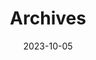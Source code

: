 ---
title: "Archives"
date: 2023-10-05
layout: "archives"
slug: "archives"
menu:
    main:
        weight: -70
        params: 
            icon: archives
---